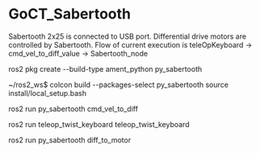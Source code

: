 # GoCT_Sabertooth
Sabertooth 2x25 is connected to USB port. Differential drive motors are controlled by Sabertooth. Flow of current execution is  teleOpKeyboard -> cmd_vel_to_diff_value -> Sabertooth_node



ros2 pkg create --build-type ament_python py_sabertooth

~/ros2_ws$ colcon build --packages-select py_sabertooth
source install/local_setup.bash 

ros2 run py_sabertooth cmd_vel_to_diff

ros2 run teleop_twist_keyboard teleop_twist_keyboard

ros2 run py_sabertooth diff_to_motor


